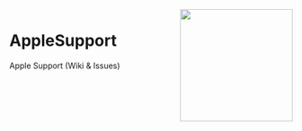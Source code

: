 <img align='right' src='https://i.imgur.com/wzhQyO9.png' width='200'>

# AppleSupport
Apple Support (Wiki &amp; Issues)